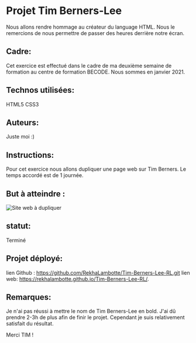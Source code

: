 # Projet Tim Berners-Lee
Nous allons rendre hommage au créateur du language HTML. Nous le remercions de nous permettre de passer des heures derrière notre écran. 

## Cadre:
Cet exercice est effectué dans le cadre de ma deuxième semaine de formation au centre de formation BECODE. 
Nous sommes en janvier 2021.

## Technos utilisées:
HTML5
CSS3

## Auteurs: 
Juste moi :)

## Instructions:
Pour cet exercice nous allons dupliquer une page web sur Tim Berners. Le temps accordé est de 1 journée. 

## But à atteindre :
![Site web à dupliquer](image/goal-tim-css.jpg)

## statut:
Terminé

## Projet déployé: 
lien Github : https://github.com/RekhaLambotte/Tim-Berners-Lee-RL.git
lien web: https://rekhalambotte.github.io/Tim-Berners-Lee-RL/.

## Remarques:
Je n'ai pas réussi à mettre le nom de Tim Berners-Lee en bold.
J'ai dû prendre 2-3h de plus afin de finir le projet.
Cependant je suis relativement satisfait du résultat.


Merci TIM !
